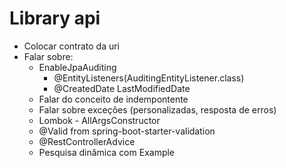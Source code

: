 # Library api

- Colocar contrato da uri
- Falar sobre:
  - EnableJpaAuditing
    - @EntityListeners(AuditingEntityListener.class)
    - @CreatedDate LastModifiedDate
  - Falar do conceito de indempontente
  - Falar sobre exceções (personalizadas, resposta de erros)
  - Lombok - AllArgsConstructor
  - @Valid from  spring-boot-starter-validation
  - @RestControllerAdvice
  - Pesquisa dinâmica com Example